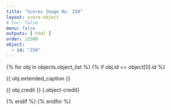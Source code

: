 ```yaml
---
title: "Scores Image No. 250"
layout: score-object
# toc: false
menu: false
outputs: [ html ]
order: 12500
object:
  - id: "250"
---
```


{% for obj in objects.object_list %}
{% if obj.id == object[0].id %}

{{ obj.extended_caption }}

{{ obj.credit }} {.object-credit}

{% endif %}
{% endfor %}
